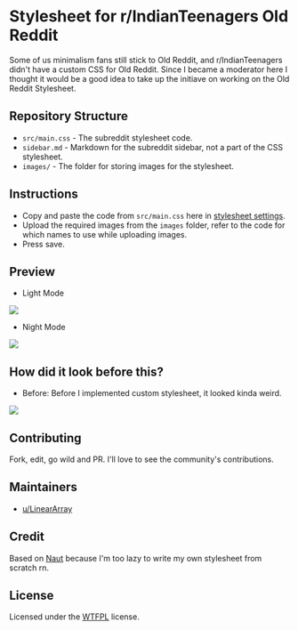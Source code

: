 # Stylesheet for r/IndianTeenagers Old Reddit

Some of us minimalism fans still stick to Old Reddit, and r/IndianTeenagers didn't have a custom CSS for Old Reddit. Since I became a moderator here I thought it would be a good idea to take up the initiave on working on the Old Reddit Stylesheet. 

## Repository Structure
- `src/main.css` - The subreddit stylesheet code.
- `sidebar.md` - Markdown for the subreddit sidebar, not a part of the CSS stylesheet.
- `images/` - The folder for storing images for the stylesheet.

## Instructions
- Copy and paste the code from `src/main.css` here in [stylesheet settings](https://old.reddit.com/r/IndianTeenagers/about/stylesheet/).
- Upload the required images from the `images` folder, refer to the code for which names to use while uploading images.
- Press save.


## Preview

- Light Mode

![](https://i.imgur.com/hZwPkFD.png)

- Night Mode 

![](https://i.imgur.com/of9mQuf.png)

## How did it look before this?

- Before:
Before I implemented custom stylesheet, it looked kinda weird.

![](https://i.imgur.com/ILJRXYG.png)


## Contributing

Fork, edit, go wild and PR. I'll love to see the community's contributions.

## Maintainers

- [u/LinearArray](https://reddit.com/user/LinearArray)

## Credit

Based on [Naut](https://github.com/Axel--/Naut-for-reddit) because I'm too lazy to write my own stylesheet from scratch rn.

## License

Licensed under the [WTFPL](https://choosealicense.com/licenses/wtfpl/) license.
